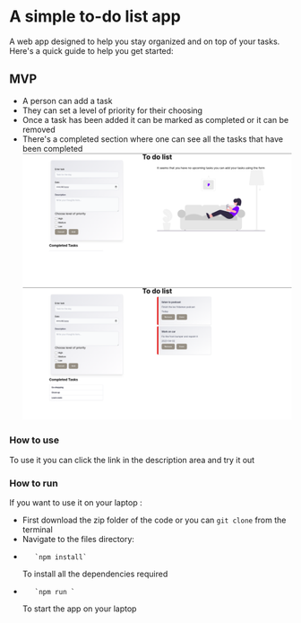 # A simple to-do list app
A web app designed to help you stay organized and on top of your tasks. Here's a quick guide to help you get started:

## MVP
- A person can add a task 
- They can set a level of priority for their choosing 
- Once a task has been added it can be marked as completed or it can be removed 
- There's a completed section where one can see all the tasks that have been completed
![screenshot 1](https://github.com/markmumba/To-do-list-app-/blob/master/src/assets/Screenshot%20from%202023-04-01%2001-33-06.png?raw=true)
![screenshot 2](https://github.com/markmumba/To-do-list-app-/blob/master/src/assets/Screenshot%20from%202023-04-01%2001-37-37.png?raw=true)
### How to use 
To use it you can click the link in the description area and try it out 

### How to run
If you want to use it on your laptop :
-    First download the zip folder of the code or you can `git clone` from the terminal 
-    Navigate to the files directory:
-        `npm install`
  To install all the dependencies  required
-        `npm run `
  To start the app on your laptop 


